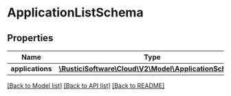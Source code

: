 # ApplicationListSchema

## Properties
Name | Type | Description | Notes
------------ | ------------- | ------------- | -------------
**applications** | [**\RusticiSoftware\Cloud\V2\Model\ApplicationSchema[]**](ApplicationSchema.md) |  | [optional] 

[[Back to Model list]](../README.md#documentation-for-models) [[Back to API list]](../README.md#documentation-for-api-endpoints) [[Back to README]](../README.md)


